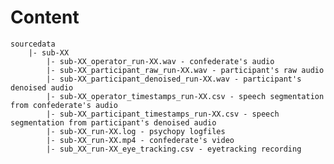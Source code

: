 # Content

    sourcedata
        |- sub-XX
            |- sub-XX_operator_run-XX.wav - confederate's audio
            |- sub-XX_participant_raw_run-XX.wav - participant's raw audio
            |- sub-XX_participant_denoised_run-XX.wav - participant's denoised audio
            |- sub-XX_operator_timestamps_run-XX.csv - speech segmentation from confederate's audio
            |- sub-XX_participant_timestamps_run-XX.csv - speech segmentation from participant's denoised audio
            |- sub-XX_run-XX.log - psychopy logfiles
            |- sub-XX_run-XX.mp4 - confederate's video
            |- sub_XX_run-XX_eye_tracking.csv - eyetracking recording



